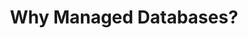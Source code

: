 ---
type: "module"
title: "Why Managed Databases?"
description: ""
banner: "images/exoscale-icon.svg"
weight: 2
tags: [databases]
level: "introductory"
categories: [exoscale,kubernetes]
---